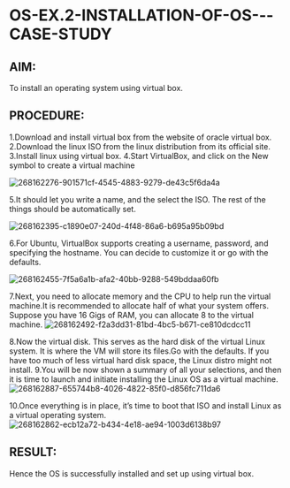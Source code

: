 # OS-EX.2-INSTALLATION-OF-OS---CASE-STUDY

## AIM:
To install an operating system using virtual box.

## PROCEDURE:
1.Download and install virtual box from the website of oracle virtual box.
2.Download the linux ISO from the linux distribution from its official site.
3.Install linux using virtual box.
4.Start VirtualBox, and click on the New symbol to create a virtual machine

![268162276-901571cf-4545-4883-9279-de43c5f6da4a](https://github.com/Madhav005/OS-EX.2-INSTALLATION-OF-OS---CASE-STUDY/assets/110885274/da1669a1-9855-4136-9723-45e1661808e7)

5.It should let you write a name, and the select the ISO. 
The rest of the things should be automatically set.

![268162395-c1890e07-240d-4f48-86a6-b695a95b09bd](https://github.com/Madhav005/OS-EX.2-INSTALLATION-OF-OS---CASE-STUDY/assets/110885274/950ff862-8c20-4caa-97e2-c7cbe5f343dc)

6.For Ubuntu, VirtualBox supports creating a username, password, and specifying the hostname. You can decide to customize it or go with the defaults.

![268162455-7f5a6a1b-afa2-40bb-9288-549bddaa60fb](https://github.com/Madhav005/OS-EX.2-INSTALLATION-OF-OS---CASE-STUDY/assets/110885274/12883db0-db34-4127-aaae-8af36eee3551)

7.Next, you need to allocate memory and the CPU to help run the virtual
machine.It is recommended to allocate half of what your system offers.
Suppose you have 16 Gigs of RAM, you can allocate 8 to the virtual machine.
![268162492-f2a3dd31-81bd-4bc5-b671-ce810dcdcc11](https://github.com/Madhav005/OS-EX.2-INSTALLATION-OF-OS---CASE-STUDY/assets/110885274/49b17378-a566-4c2b-bd15-9476ae0bcdf5)

8.Now the virtual disk. This serves as the hard disk of the virtual Linux system.
It is where the VM will store its files.Go with the defaults. If you have too much
of less virtual hard disk space, the Linux distro might not install.
9.You will be now shown a summary of all your selections, and then it is time
to launch and initiate installing the Linux OS as a virtual machine.
![268162887-655744b8-4026-4822-85f0-d856fc711da6](https://github.com/Madhav005/OS-EX.2-INSTALLATION-OF-OS---CASE-STUDY/assets/110885274/3145c636-1665-4839-a0b4-511420a88e22)

10.Once everything is in place, it’s time to boot that ISO and install Linux as a
virtual operating system.
![268162862-ecb12a72-b434-4e18-ae94-1003d6138b97](https://github.com/Madhav005/OS-EX.2-INSTALLATION-OF-OS---CASE-STUDY/assets/110885274/ed31ed36-d6a7-41f5-a83d-f672f19ffca1)

## RESULT:
Hence the OS is successfully installed and set up using virtual box.
